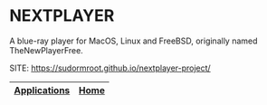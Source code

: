 # NEXTPLAYER
 
 A blue-ray player for MacOS, Linux and FreeBSD, originally 
 named TheNewPlayerFree.
 
 SITE: https://sudormroot.github.io/nextplayer-project/

 | [Applications](https://portable-linux-apps.github.io/apps.html) | [Home](https://portable-linux-apps.github.io)
 | --- | --- |

